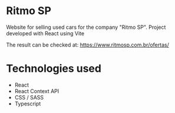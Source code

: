 # Ritmo SP

Website for selling used cars for the company "Ritmo SP".
Project developed with React using Vite

The result can be checked at:
https://www.ritmosp.com.br/ofertas/

# Technologies used

<ul>
<li>React</li>
<li>React Context API</li>
<li>CSS / SASS</li>
<li>Typescript</li>
</ul>
